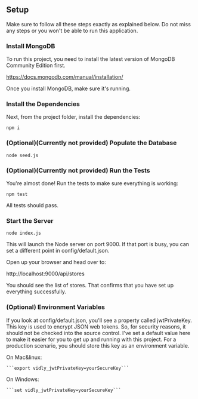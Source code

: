 ## **Setup**  
  
Make sure to follow all these steps exactly as explained below. Do not miss any steps or you won't be able to run this application.  
  
### Install MongoDB  
  
  To run this project, you need to install the latest version of MongoDB Community Edition first.
  
    
  https://docs.mongodb.com/manual/installation/
  
    
  Once you install MongoDB, make sure it's running.  

### Install the Dependencies    
  
  Next, from the project folder, install the dependencies:  

  ```npm i```  
  
### (Optional)(Currently not provided) Populate the Database  
    
  ```node seed.js```
    
### (Optional)(Currently not provided) Run the Tests  
  
  You're almost done! Run the tests to make sure everything is working:  

  ```npm test```  
    
  All tests should pass.  

### Start the Server  
    
  ```node index.js```  
    
  This will launch the Node server on port 9000. If that port is busy, you can set a different point in     config/default.json.  

  Open up your browser and head over to:  

  http://localhost:9000/api/stores  

  You should see the list of stores. That confirms that you have set up everything successfully.  

### (Optional) Environment Variables  

If you look at config/default.json, you'll see a property called jwtPrivateKey. This key is used to encrypt JSON web tokens. So, for security reasons, it should not be checked into the source control. I've set a default value here to make it easier for you to get up and running with this project. For a production scenario, you should store this key as an environment variable.  

On Mac&linux:  

    ```export vidly_jwtPrivateKey=yourSecureKey```  

On Windows:  

    ```set vidly_jwtPrivateKey=yourSecureKey```  

